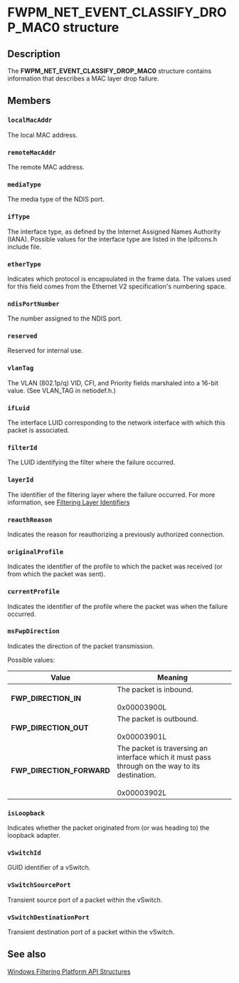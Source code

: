 # FWPM_NET_EVENT_CLASSIFY_DROP_MAC0 structure

## Description

The **FWPM_NET_EVENT_CLASSIFY_DROP_MAC0** structure contains information that describes a MAC layer drop failure.

## Members

### `localMacAddr`

The local MAC address.

### `remoteMacAddr`

The remote MAC address.

### `mediaType`

The media type of the NDIS port.

### `ifType`

The interface type, as defined by the Internet Assigned Names Authority (IANA). Possible values for the interface type are listed in the Ipifcons.h include file.

### `etherType`

Indicates which protocol is encapsulated in the frame data. The values used for this field comes from the Ethernet V2 specification's numbering space.

### `ndisPortNumber`

The number assigned to the NDIS port.

### `reserved`

Reserved for internal use.

### `vlanTag`

The VLAN (802.1p/q) VID, CFI, and Priority fields marshaled into a 16-bit value. (See VLAN_TAG in netiodef.h.)

### `ifLuid`

The interface LUID corresponding to the network interface with which this packet is associated.

### `filterId`

The LUID identifying the filter where the failure occurred.

### `layerId`

The identifier of the filtering layer where the failure occurred. For more information, see [Filtering Layer Identifiers](https://learn.microsoft.com/windows/desktop/FWP/management-filtering-layer-identifiers-)

### `reauthReason`

Indicates the reason for reauthorizing a previously authorized connection.

### `originalProfile`

Indicates the identifier of the profile to which the packet was received (or from which the packet was sent).

### `currentProfile`

Indicates the identifier of the profile where the packet was when the failure occurred.

### `msFwpDirection`

Indicates the direction of the packet transmission.

Possible values:

| Value | Meaning |
| --- | --- |
| **FWP_DIRECTION_IN** | The packet is inbound.<br><br>0x00003900L |
| **FWP_DIRECTION_OUT** | The packet is outbound.<br><br>0x00003901L |
| **FWP_DIRECTION_FORWARD** | The packet is traversing an interface which it must pass through on the way to its destination.<br><br>0x00003902L |

### `isLoopback`

Indicates whether the packet originated from (or was heading to) the loopback adapter.

### `vSwitchId`

GUID identifier of a vSwitch.

### `vSwitchSourcePort`

Transient source port of a packet within the vSwitch.

### `vSwitchDestinationPort`

Transient destination port of a packet within the vSwitch.

## See also

[Windows Filtering Platform API Structures](https://learn.microsoft.com/windows/desktop/FWP/fwp-structs)